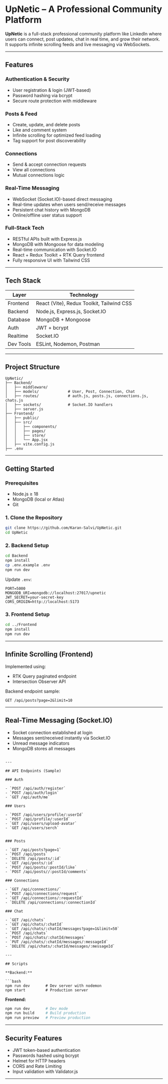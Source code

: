 # UpNetic – A Professional Community Platform

**UpNetic** is a full-stack professional community platform like LinkedIn where users can connect, post updates, chat in real time, and grow their network. It supports infinite scrolling feeds and live messaging via WebSockets.

---

## Features

### Authentication & Security

- User registration & login (JWT-based)
- Password hashing via bcrypt
- Secure route protection with middleware

### Posts & Feed

- Create, update, and delete posts
- Like and comment system
- Infinite scrolling for optimized feed loading
- Tag support for post discoverability

### Connections

- Send & accept connection requests
- View all connections
- Mutual connections logic

### Real-Time Messaging

- WebSocket (Socket.IO)-based direct messaging
- Real-time updates when users send/receive messages
- Persistent chat history with MongoDB
- Online/offline user status support

### Full-Stack Tech

- RESTful APIs built with Express.js
- MongoDB with Mongoose for data modeling
- Real-time communication with Socket.IO
- React + Redux Toolkit + RTK Query frontend
- Fully responsive UI with Tailwind CSS

---

## Tech Stack

| Layer     | Technology                                |
| --------- | ----------------------------------------- |
| Frontend  | React (Vite), Redux Toolkit, Tailwind CSS |
| Backend   | Node.js, Express.js, Socket.IO            |
| Database  | MongoDB + Mongoose                        |
| Auth      | JWT + bcrypt                              |
| Realtime  | Socket.IO                                 |
| Dev Tools | ESLint, Nodemon, Postman                  |

---

## Project Structure

```
UpNetic/
├── Backend/
│   ├── middleware/
│   ├── models/             # User, Post, Connection, Chat
│   ├── routes/             # auth.js, posts.js, connections.js, chats.js
│   ├── sockets/            # Socket.IO handlers
│   ├── server.js
├── Frontend/
│   ├── public/
│   ├── src/
│   │   ├── components/
│   │   ├── pages/
│   │   ├── store/
│   │   └── App.jsx
│   ├── vite.config.js
├── .env
```

---

## Getting Started

### Prerequisites

- Node.js ≥ 18
- MongoDB (local or Atlas)
- Git

### 1. Clone the Repository

```bash
git clone https://github.com/Karan-Salvi/UpNetic.git
cd UpNetic
```

### 2. Backend Setup

```bash
cd Backend
npm install
cp .env.example .env
npm run dev
```

Update `.env`:

```env
PORT=5000
MONGODB_URI=mongodb://localhost:27017/upnetic
JWT_SECRET=your-secret-key
CORS_ORIGIN=http://localhost:5173
```

### 3. Frontend Setup

```bash
cd ../Frontend
npm install
npm run dev
```

---

## Infinite Scrolling (Frontend)

Implemented using:

- RTK Query paginated endpoint
- Intersection Observer API

Backend endpoint sample:

```http
GET /api/posts?page=2&limit=10
```

---

## Real-Time Messaging (Socket.IO)

- Socket connection established at login
- Messages sent/received instantly via Socket.IO
- Unread message indicators
- MongoDB stores all messages

````

---

## API Endpoints (Sample)

### Auth

- `POST /api/auth/register`
- `POST /api/auth/login`
- `GET /api/auth/me`

### Users

- `POST /api/users/profile/:userId`
- `POST /api/profile/:userId`
- `GET /api/users/upload-avatar`
- `GET /api/users/serch`


### Posts

- `GET /api/posts?page=1`
- `POST /api/posts`
- `DELETE /api/posts/:id`
- `GET /api/posts/:id`
- `POST /api/posts/:postId/like`
- `POST /api/posts//:postId/comments`

### Connections

- `GET /api/connections/`
- `POST /api/connections/request`
- `GET /api/connections/:requestId`
- `DELETE /api/connections/:connectionId`

### Chat

- `GET /api/chats`
- `GET /api/chats/:chatId`
- `GET /api/chats/:chatId/messages?page=1&limit=50`
- `POST /api/chats`
- `POST /api/chats/:chatId/messages`
- `PUT /api/chats/:chatId/messages/:messageId`
- `DELETE /api/chats/:chatId/messages/:messageId`

---

## Scripts

**Backend:**

```bash
npm run dev       # Dev server with nodemon
npm start         # Production server
````

**Frontend:**

```bash
npm run dev       # Dev mode
npm run build     # Build production
npm run preview   # Preview production
```

---

## Security Features

- JWT token-based authentication
- Passwords hashed using bcrypt
- Helmet for HTTP headers
- CORS and Rate Limiting
- Input validation with Validator.js

---

